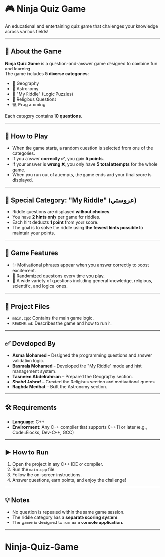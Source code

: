 # 🎮 Ninja Quiz Game

An educational and entertaining quiz game that challenges your knowledge across various fields!

---

## 📌 About the Game

**Ninja Quiz Game** is a question-and-answer game designed to combine fun and learning.  
The game includes **5 diverse categories**:

- 🧭 Geography  
- 🌌 Astronomy  
- 🧠 "My Riddle" (Logic Puzzles)  
- 🕌 Religious Questions  
- 💻 Programming  

Each category contains **10 questions**.

---

## 🧠 How to Play

- When the game starts, a random question is selected from one of the categories.  
- If you answer **correctly ✅**, you gain **5 points**.  
- If your answer is **wrong ❌**, you only have **5 total attempts** for the whole game.  
- When you run out of attempts, the game ends and your final score is displayed.

---

## 🧩 Special Category: "My Riddle" (عروستي)

- Riddle questions are displayed **without choices**.  
- You have **2 hints only** per game for riddles.  
- Each hint deducts **1 point** from your score.  
- The goal is to solve the riddle using **the fewest hints possible** to maintain your points.

---

## 💬 Game Features

- ✨ Motivational phrases appear when you answer correctly to boost excitement.  
- 🔁 Randomized questions every time you play.  
- 🧠 A wide variety of questions including general knowledge, religious, scientific, and logical ones.

---

## 📂 Project Files

- `main.cpp`: Contains the main game logic.  
- `README.md`: Describes the game and how to run it.

---

## ✅ Developed By

- **Asma Mohamed** – Designed the programming questions and answer validation logic.  
- **Basmala Mohamed** – Developed the "My Riddle" mode and hint management system.  
- **Tasneem Abdelrahman** – Prepared the Geography section.  
- **Shahd Ashraf** – Created the Religious section and motivational quotes.  
- **Raghda Medhat** – Built the Astronomy section.

---

## 🛠️ Requirements

- **Language**: C++  
- **Environment**: Any C++ compiler that supports C++11 or later (e.g., Code::Blocks, Dev-C++, GCC)

---

## ▶️ How to Run

1. Open the project in any C++ IDE or compiler.
2. Run the `main.cpp` file.
3. Follow the on-screen instructions.
4. Answer questions, earn points, and enjoy the challenge!

---

## 💡 Notes

- No question is repeated within the same game session.
- The riddle category has a **separate scoring system**.
- The game is designed to run as a **console application**.

---
# Ninja-Quiz-Game
